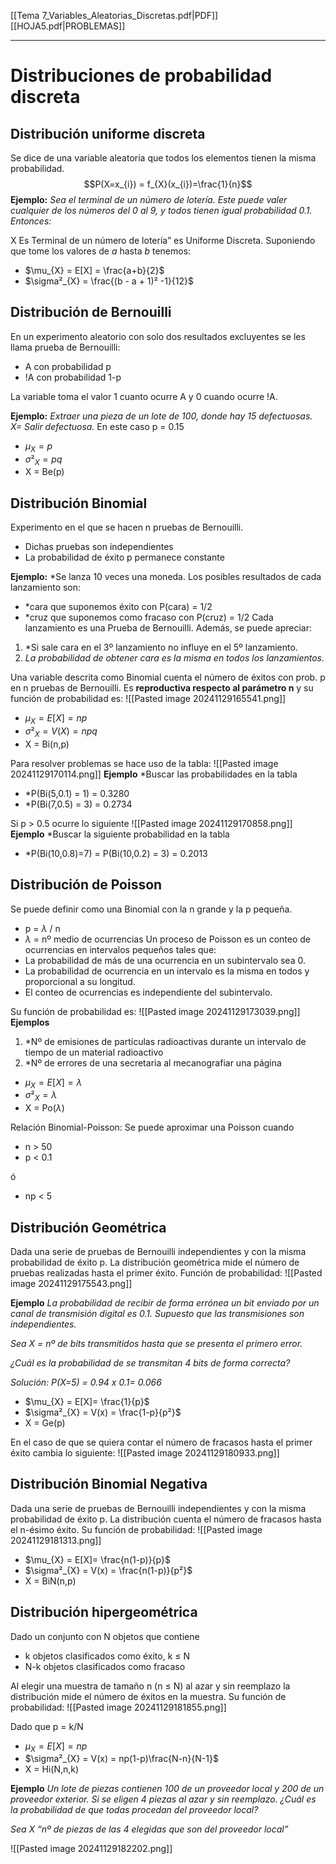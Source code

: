 [[Tema 7_Variables_Aleatorias_Discretas.pdf|PDF]]
[[HOJA5.pdf|PROBLEMAS]]
___
# Distribuciones de probabilidad discreta
## Distribución uniforme discreta
Se dice de una variable aleatoria que todos los elementos tienen la misma probabilidad.$$P(X=x_{i}) = f_{X}(x_{i})=\frac{1}{n}$$
**Ejemplo:**
*Sea el terminal de un número de lotería. Este puede valer cualquier de los números del 0 al 9, y todos tienen igual probabilidad 0.1. Entonces:*

X Es Terminal de un número de lotería” es Uniforme Discreta.
Suponiendo que tome los valores de $a$ hasta $b$ tenemos:
+ $\mu_{X} = E[X] = \frac{a+b}{2}$
+ $\sigma²_{X} = \frac{(b - a + 1)² -1}{12}$

## Distribución de Bernouilli
En un experimento aleatorio con solo dos resultados excluyentes se les llama prueba de Bernouilli:
+ A con probabilidad p
+ !A con probabilidad 1-p

La variable toma el valor 1 cuanto ocurre A y 0 cuando ocurre !A.

**Ejemplo:** *Extraer una pieza de un lote de 100, donde hay 15 defectuosas. X= Salir defectuosa.* En este caso p = 0.15
+ $\mu_{X} = p$
+ $\sigma²_{X} = pq$
+ X = Be(p)
## Distribución Binomial
Experimento en el que se hacen n pruebas de Bernouilli.
+ Dichas pruebas son independientes
+ La probabilidad de éxito p permanece constante

**Ejemplo:** *Se lanza 10 veces una moneda. Los posibles resultados de cada lanzamiento son: 
+ *cara que suponemos éxito con P(cara) = 1/2 
+ *cruz que suponemos como fracaso con P(cruz) = 1/2 
Cada lanzamiento es una Prueba de Bernouilli. Además, se puede apreciar: 
1. *Si sale cara en el 3º lanzamiento no influye en el 5º lanzamiento. 
2. *La probabilidad de obtener cara es la misma en todos los lanzamientos.*

Una variable descrita como Binomial cuenta el número de éxitos con prob. p en n pruebas de Bernouilli. Es **reproductiva respecto al parámetro n** y su función de probabilidad es:
![[Pasted image 20241129165541.png]]
+ $\mu_{X} = E[X]= np$
+ $\sigma²_{X} =V(X) = npq$
+ X = Bi(n,p)

Para resolver problemas se hace uso de la tabla:
![[Pasted image 20241129170114.png]]
**Ejemplo** *Buscar las probabilidades en la tabla
+ *P(Bi(5,0.1) = 1) = 0.3280 
+ *P(Bi(7,0.5) = 3) = 0.2734

Si p > 0.5 ocurre lo siguiente
![[Pasted image 20241129170858.png]]
**Ejemplo** *Buscar la siguiente probabilidad en la tabla
+ *P(Bi(10,0.8)=7) = P(Bi(10,0.2) = 3) = 0.2013

## Distribución de Poisson
Se puede definir como una Binomial con la n grande y la p pequeña. 
+ p = $\lambda$ / n
+ $\lambda$ = nº medio de ocurrencias
Un proceso de Poisson es un conteo de ocurrencias en intervalos pequeños tales que:
+ La probabilidad de más de una ocurrencia en un subintervalo sea 0.
+ La probabilidad de ocurrencia en un intervalo es la misma en todos y proporcional a su longitud.
+ El conteo de ocurrencias es independiente del subintervalo.

Su función de probabilidad es:
![[Pasted image 20241129173039.png]]
**Ejemplos**
1. *Nº de emisiones de partículas radioactivas durante un intervalo de tiempo de un material radioactivo
2. *Nº de errores de una secretaria al mecanografiar una página

+ $\mu_{X} = E[X]= \lambda$
+ $\sigma²_{X} = \lambda$
+ X = Po($\lambda$)

Relación Binomial-Poisson: Se puede aproximar una Poisson cuando
+ n > 50
+ p < 0.1

ó
+ np < 5

## Distribución Geométrica
Dada una serie de pruebas de Bernouilli independientes y con la misma probabilidad de éxito p. La distribución geométrica mide el número de pruebas realizadas hasta el primer éxito.
Función de probabilidad:
![[Pasted image 20241129175543.png]]

**Ejemplo** *La probabilidad de recibir de forma errónea un bit enviado por un canal de transmisión digital es 0.1. Supuesto que las transmisiones son independientes.*

*Sea X = nº de bits transmitidos hasta que se presenta el primero error.*

*¿Cuál es la probabilidad de se transmitan 4 bits de forma correcta?*

*Solución: P(X=5) = 0.94 x 0.1= 0.066*

+ $\mu_{X} = E[X]= \frac{1}{p}$
+ $\sigma²_{X} = V(x) = \frac{1-p}{p²}$
+ X = Ge(p)

En el caso de que se quiera contar el número de fracasos hasta el primer éxito cambia lo siguiente:
![[Pasted image 20241129180933.png]]

## Distribución Binomial Negativa
Dada una serie de pruebas de Bernouilli independientes y con la misma probabilidad de éxito p.
La distribución cuenta el número de fracasos hasta el n-ésimo éxito.
Su función de probabilidad:
![[Pasted image 20241129181313.png]]

+ $\mu_{X} = E[X]= \frac{n(1-p)}{p}$
+ $\sigma²_{X} = V(x) = \frac{n(1-p)}{p²}$
+ X = BiN(n,p)

## Distribución hipergeométrica
Dado un conjunto con N objetos que contiene
+ k objetos clasificados como éxito, k $\leq$ N
+ N-k objetos clasificados como fracaso

Al elegir una muestra de tamaño n (n $\leq$ N) al azar y sin reemplazo la distribución mide el número de éxitos en la muestra.
Su función de probabilidad:
![[Pasted image 20241129181855.png]]

Dado que p = k/N
+ $\mu_{X} = E[X]= np$
+ $\sigma²_{X} = V(x) = np(1-p)\frac{N-n}{N-1}$
+ X = Hi(N,n,k)

**Ejemplo** *Un lote de piezas contienen 100 de un proveedor local y 200 de un proveedor exterior. Si se eligen 4 piezas al azar y sin reemplazo. ¿Cuál es la probabilidad de que todas procedan del proveedor local?*

*Sea X “nº de piezas de las 4 elegidas que son del proveedor local”*

![[Pasted image 20241129182202.png]]
